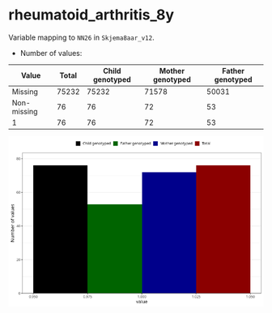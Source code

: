 # rheumatoid_arthritis_8y
Variable mapping to `NN26` in `Skjema8aar_v12`.
- Number of values:

| Value | Total | Child genotyped | Mother genotyped | Father genotyped |
| ----- | ----- | --------------- | ---------------- | ---------------- |
| Missing | 75232 | 75232 | 71578 | 50031 |
| Non-missing | 76 | 76 | 72 | 53 |
| 1 | 76 | 76 | 72 | 53 |



![](rheumatoid_arthritis_8y_n.png)



